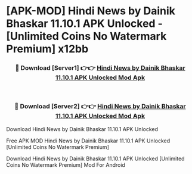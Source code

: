 # [APK-MOD] Hindi News by Dainik Bhaskar 11.10.1 APK Unlocked - [Unlimited Coins No Watermark Premium] x12bb



<div align="center">
<h3>🔴 Download [Server1] 👉👉 <a href="https://momento.my/?title=Hindi_News_by_Dainik_Bhaskar_11.10.1_APK_Unlocked">Hindi News by Dainik Bhaskar 11.10.1 APK Unlocked Mod Apk</a></h3><br>

<h3>🔴 Download [Server2] 👉👉 <a href="https://momento.my/?title=Hindi_News_by_Dainik_Bhaskar_11.10.1_APK_Unlocked">Hindi News by Dainik Bhaskar 11.10.1 APK Unlocked Mod Apk</a></h3>
</div>



Download Hindi News by Dainik Bhaskar 11.10.1 APK Unlocked 

Free APK MOD Hindi News by Dainik Bhaskar 11.10.1 APK Unlocked [Unlimited Coins No Watermark Premium]

Download Hindi News by Dainik Bhaskar 11.10.1 APK Unlocked [Unlimited Coins No Watermark Premium] Mod For Android
